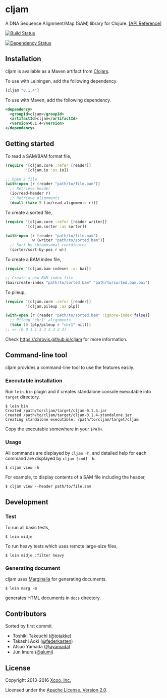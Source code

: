 # cljam

A DNA Sequence Alignment/Map (SAM) library for Clojure. [[API Reference]][api-reference]

[![Build Status](https://travis-ci.org/chrovis/cljam.svg?branch=master)](https://travis-ci.org/chrovis/cljam)

[![Dependency Status](https://www.versioneye.com/user/projects/55dc18598d9c4b0021000759/badge.svg?style=flat)](https://www.versioneye.com/user/projects/55dc18598d9c4b0021000759)

## Installation

cljam is available as a Maven artifact from [Clojars][clojars].

To use with Leiningen, add the following dependency.

```clojure
[cljam "0.1.4"]
```

To use with Maven, add the following dependency.

```xml
<dependency>
  <groupId>cljam</groupId>
  <artifactId>cljam</artifactId>
  <version>0.1.4</version>
</dependency>
```

## Getting started

To read a SAM/BAM format file,

```clojure
(require '[cljam.core :refer [reader]]
         '[cljam.io :as io])

;; Open a file
(with-open [r (reader "path/to/file.bam")]
  ;; Retrieve header
  (io/read-header r)
  ;; Retrieve alignments
  (doall (take 5 (io/read-alignments r)))
```

To create a sorted file,

```clojure
(require '[cljam.core :refer [reader writer]]
         '[cljam.sorter :as sorter])

(with-open [r (reader "path/to/file.bam")
            w (writer "path/to/sorted.bam")]
  ;; Sort by chromosomal coordinates
  (sorter/sort-by-pos r w))
```

To create a BAM index file,

```clojure
(require '[cljam.bam-indexer :as bai])

;; Create a new BAM index file
(bai/create-index "path/to/sorted.bam" "path/to/sorted.bam.bai")
```

To pileup,

```clojure
(require '[cljam.core :refer [reader]]
         '[cljam.pileup :as plp])

(with-open [r (reader "path/to/sorted.bam" :ignore-index false)]
  ;; Pileup "chr1" alignments
  (take 10 (plp/pileup r "chr1" nil)))
;; => (0 0 1 1 3 3 3 3 2 3)
```

Check https://chrovis.github.io/cljam for more information.

## Command-line tool

cljam provides a command-line tool to use the features easily.

### Executable installation

Run `lein-bin` plugin and it creates standalone console executable into `target` directory.

```console
$ lein bin
Created /path/to/cljam/target/cljam-0.1.4.jar
Created /path/to/cljam/target/cljam-0.1.4-standalone.jar
Creating standalone executable: /path/to/cljam/target/cljam
```

Copy the executable somewhere in your `$PATH`.

### Usage

All commands are displayed by `cljam -h`, and detailed help for each command are displayed by `cljam [cmd] -h`.

```console
$ cljam view -h
```

For example, to display contents of a SAM file including the header,

```console
$ cljam view --header path/to/file.sam
```

## Development

### Test

To run all basic tests,

```console
$ lein midje
```

To run heavy tests which uses remote large-size files,

```console
$ lein midje :filter heavy
```

### Generating document

cljam uses [Marginalia][marginalia] for generating documents.

```console
$ lein marg -m
```

generates HTML documents in `docs` directory.

## Contributors

Sorted by first commit.

- Toshiki Takeuchi ([@totakke](https://github.com/totakke))
- Takashi Aoki ([@federkasten](https://github.com/federkasten))
- Atsuo Yamada ([@ayamada](https://github.com/ayamada))
- Jun Imura ([@alumi](https://github.com/alumi))

## License

Copyright 2013-2016 [Xcoo, Inc.][xcoo]

Licensed under the [Apache License, Version 2.0][apache-license-2.0].

[clojars]: https://clojars.org/cljam
[api-reference]: http://chrovis.github.io/cljam
[marginalia]: http://gdeer81.github.io/marginalia/
[xcoo]: http://www.xcoo.jp/
[apache-license-2.0]: http://www.apache.org/licenses/LICENSE-2.0.html
